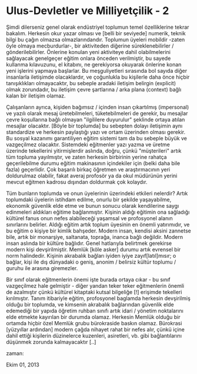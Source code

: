 # Ulus-Devletler ve Milliyetçilik - 2
Şimdi dilerseniz genel olarak endüstriyel toplumun temel özelliklerine tekrar bakalım. Herkesin okur yazar olması ve [belli bir seviyede] numerik, teknik bilgi bu çağın olmazsa olmazlarındandır. Toplumun üyeleri mobildir -zaten öyle olmaya mecburdurlar-, bir aktiviteden diğerine süreklenebilirler / gönderilebilirler. Önlerine konulan yeni aktiviteye dahil olabilmelerini sağlayacak genelgeçer eğitim onlara önceden verilmiştir, bu sayede kullanma kılavuzunu, el kitabını, ne gerekiyorsa okuyarak önlerine konan yeni işlerini yapmaya başlarlar. Bu meşguliyetleri sırasında bol sayıda diğer insanlarla iletişimde olacaklardır, ve çoğunlukla bu kişilerle daha önce hiçbir tanışıklıkları olmayacaktır, bu sebeple aradaki iletişim belirgin (explicit) olmak zorundadır, bu iletişim çevre şartlarına / arka plana (context) bağlı kalan bir iletişim olamaz.

Çalışanların ayrıca, kişiden bağımsız / içinden insan çıkartılmış (impersonal) ve yazılı olarak mesaj üretebilmeleri, tüketebilmeleri de gerekir, bu mesajlar çevre koşullarına bağlı olmayan "ilgililere duyurulur" şeklinde ortaya atılan mesajlar olacaktır. [Böyle bir toplumda] bu sebepten dolayı iletişimin aynı standardize ve herkesin paylaştığı yazı ve ortam üzerinden olması gerekir. Bu sosyal kazanımı garantiliyen eğitim sistemi tam da bu sebeple büyük ve vazgeçilmez olacaktır. Sistemdeki eğitmenler yazı yazma ve üretme üzerinde tekellerini yitirmişlerdir aslında, doğru, çünkü "müşterileri" artık tüm topluma yayılmıştır, ve zaten herkesin birbirinin yerine rahatça geçerilebilme durumu eğitim makinasının içindekiler için (belki daha bile fazla) geçerlidir. Çok başarılı birkaç öğretmen ve araştırmacının yeri doldurulmaz olabilir, fakat averaj profosör ya da okul müdürünün yerini mevcut eğitmen kadrosu dışından doldurmak çok kolaydır.

Tüm bunların toplumda ve onun üyelerinin üzerindeki etkileri nelerdir? Artık toplumdaki üyelerin istihdam edilme, onurlu bir şekilde yaşayabilme, ekonomik güvenlik elde etme ve bunun sonucu olarak kendilerine saygı edinmeleri aldıkları eğitime bağlanmıştır. Kişinin aldığı eğitimin ona sağladığı kültürel fanus onun nefes alabileceği yaşamsal ve profosyonel alanın sınırlarını belirler. Aldığı eğitim artık toplum üyesinin en önemli yatırımıdır, ve bu eğitim o kişiye bir kimlik bahşeder. Modern insan, kendisi aksini zannetse bile, artık bir monarşiye, saltanata, toprağa, inanca bağlı değildir. Modern insan aslında  bir kültüre bağlıdır. Genel hatlarıyla belirtmek gerekirse modern kişi devşirilmiştir. Memlük [köle asker] durumu artık evrensel bir norm halindedir. Kişinin akrabalık bağları iyiden iyiye zayıf[latıl]mısır; o bağlar, kişi ile dış dünyadaki o geniş, anonim / belirsiz kültür toplumu / guruhu ile arasına giremezler.

Bir sınıf olarak eğitmenlerin önemi işte burada ortaya cıkar - bu sınıf vazgeçilmez hale gelmiştir - diğer yandan teker teker eğitmenlerin önemli de azalmıştır çünkü kültürel kitaptaki kutsal bilgeliğe [!] erişimde tekelleri kırılmıştır. Tanım itibariyle eğitim,  profosyonel baglamda herkesin devşirilmiş olduğu bir toplumda, ve kimsenin akrabalık bağlarından güvenlik elde edemediği bir yapıda öğretim ruhban sınıfı artık idari / yönetim noktalarını elde etmekte kayırılan bir durumda olamaz. Herkesin Memlük olduğu bir ortamda hiçbir özel Memlük grubu bürokraside baskın olamaz. Bürokrasi [yüzyıllar ardından] modern çağda nihayet rahat bir nefes alır, çünkü içine dahil ettiği kişilerin düzinelerce kuzenleri, asiretleri, vb. gibi  bağlantılarını düşünmek zorunda kalmayacaktır [..]







zaman:

Ekim 01, 2013










